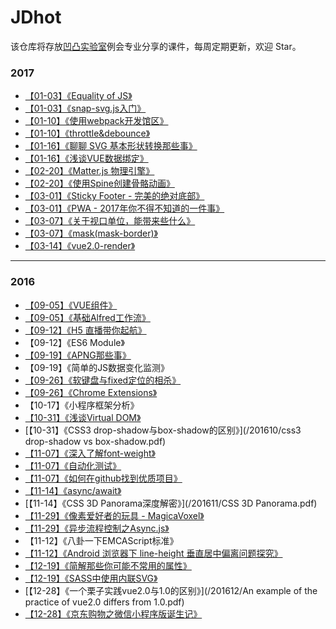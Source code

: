 # JDhot
该仓库将存放[凹凸实验室](http:aotu.io)例会专业分享的课件，每周定期更新，欢迎 Star。

### 2017          
- [【01-03】《Equality of JS》](/201701/Equality_of_JS.pdf)
- [【01-03】《snap-svg.js入门》](/201701/snap-svg.js入门.pdf)
- [【01-10】《使用webpack开发馆区》](/201701/work_with_webpack.pdf)
- [【01-10】《throttle&debounce》](/201701/throttle&debounce.pdf)
- [【01-16】《聊聊 SVG 基本形状转换那些事》](/201701/SVGbaseshape.pdf)
- [【01-16】《浅谈VUE数据绑定》](/201701/浅析vue数据绑定.pdf) 
- [【02-20】《Matter.js 物理引擎》](/201702/Matter-js.pdf)      
- [【02-20】《使用Spine创建骨骼动画》](/201702/skeleton_animation.pdf)
- [【03-01】《Sticky Footer - 完美的绝对底部》](/201703/StickyFooter.pdf)
- [【03-01】《PWA - 2017年你不得不知道的一件事》](/201703/PWA.pdf)
- [【03-07】《关于视口单位，能带来些什么》](/201703/viewport_units.pdf)
- [【03-07】《mask(mask-border)》](/201703/mask(mask-border).pdf)
- [【03-14】《vue2.0-render》](/201703/vue2.0-render.pdf)

-----------

### 2016          
- [【09-05】《VUE组件》](/201609/20160905_VueJS_and_Web_Components.pdf)
- [【09-05】《基础Alfred工作流》](/201609/Alfred_workflow.pdf)
- [【09-12】《H5 直播带你起航》](/201609/H5SopCast.pdf)       
- 【09-12】《ES6 Module》     
- [【09-19】《APNG那些事》](/201609/APNG.pdf)         
- 【09-19】《简单的JS数据变化监测》         
- [【09-26】《软键盘与fixed定位的相杀》](/201609/fixed_softkeyboard.pdf)         
- [【09-26】《Chrome Extensions》](/201609/extension-of-chrome.pdf)       
- 【10-17】《小程序框架分析》        
- [【10-31】《浅谈Virtual DOM》](/201610/virtual_dom.pdf)       
- [【10-31】《CSS3 drop-shadow与box-shadow的区别》](/201610/css3 drop-shadow vs box-shadow.pdf)         
- [【11-07】《深入了解font-weight》](/201611/learn_more_about_font-weight.pdf)      
- [【11-07】《自动化测试》](/201611/test.pdf)
- [【11-07】《如何在github找到优质项目》](/201611/how_to_find_awesome_project.pdf)
- [【11-14】《async/await》](/201611/async_await.pdf)
- [【11-14】《CSS 3D Panorama深度解密》](/201611/CSS 3D Panorama.pdf)        
- [【11-29】《像素爱好者的玩具 - MagicaVoxel》](/201611/MagicaVoxel.pdf)         
- [【11-29】《异步流程控制之Async.js》](/201611/20161129_An_Intro_Of_Aasync.js.pdf)
- 【11-12】《八卦一下EMCAScript标准》         
- [【11-12】《Android 浏览器下 line-height 垂直居中偏离问题探究》](/201611/lineheight_hack.pdf)
- [【12-19】《简解那些你可能不常用的属性》](/201612/use_these_new_attr.pdf)
- [【12-19】《SASS中使用内联SVG》](/201612/sass-svg.pdf)        
- [【12-28】《一个栗子实践vue2.0与1.0的区别》](/201612/An example of the practice of vue2.0 differs from 1.0.pdf)       
- [【12-28】《京东购物之微信小程序版诞生记》](/201612/20161228_The_Birth_Of_JD_wxapp.pdf)
